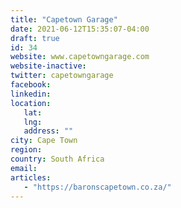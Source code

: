 ```yaml
---
title: "Capetown Garage"
date: 2021-06-12T15:35:07-04:00
draft: true
id: 34
website: www.capetowngarage.com
website-inactive: 
twitter: capetowngarage
facebook: 
linkedin: 
location: 
   lat: 
   lng: 
   address: ""
city: Cape Town
region: 
country: South Africa
email: 
articles:
   - "https://baronscapetown.co.za/"
---
```


